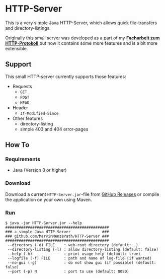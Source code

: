 # HTTP-Server
This is a very simple Java HTTP-Server, which allows quick file-transfers and directory-listings.

Originally this small server was developed as a part of my **[Facharbeit zum HTTP-Protokoll](http://menzerath.eu/artikel/wie-funktioniert-das-http-protokoll/)** but now it contains some more features and is a bit more extensible.

## Support
This small HTTP-server currently supports those features:

* Requests
	* `GET`
	* `POST`
	* `HEAD`
* Header
	* `If-Modified-Since`
* Other features
	* directory-listing
	* simple 403 and 404 error-pages

## How To

### Requirements
* Java (Version 8 or higher)

### Download
Download a current `HTTP-Server.jar`-file from [GitHub Releases](https://github.com/MarvinMenzerath/HTTP-Server/releases) or compile the application on your own using Maven.

### Run
```
$ java -jar HTTP-Server.jar --help
##############################################
### a simple Java HTTP-Server              ###
### github.com/MarvinMenzerath/HTTP-Server ###
##############################################
 --directory (-d) FILE    : web-root directory (default: .)
 --directory-listing (-l) : allow directory-listing (default: false)
 --help (-h)              : print usage help (default: true)
 --logfile (-f) FILE      : path and name of log-file (if wanted)
 --no-gui (-g)            : do not show gui (if possible) (default: false)
 --port (-p) N            : port to use (default: 8080)
 ```
